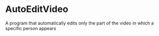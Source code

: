 # AutoEditVideo
A program that automatically edits only the part of the video in which a specific person appears
